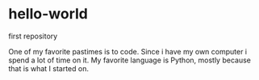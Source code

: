 # hello-world
first repository

One of my favorite pastimes is to code. Since i have my own computer i spend a lot of time on it. My favorite language is Python, mostly because that is what I started on. 
